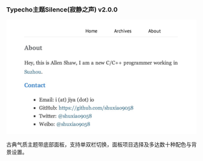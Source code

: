 ### Typecho主题Silence(寂静之声) v2.0.0

![screenshot](/screenshot.png)

古典气质主题带底部面板，支持单双栏切换，面板项目选择及多达数十种配色与背景设置。
